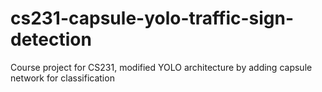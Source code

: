 # cs231-capsule-yolo-traffic-sign-detection
Course project for CS231, modified YOLO architecture by adding capsule network for classification
